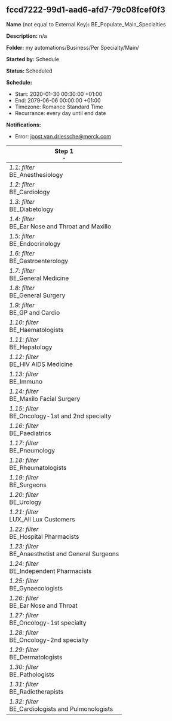 ## fccd7222-99d1-aad6-afd7-79c08fcef0f3

**Name** (not equal to External Key)**:** BE_Populate_Main_Specialties

**Description:** n/a

**Folder:** my automations/Business/Per Specialty/Main/

**Started by:** Schedule

**Status:** Scheduled

**Schedule:**

* Start: 2020-01-30 00:30:00 +01:00
* End: 2079-06-06 00:00:00 +01:00
* Timezone: Romance Standard Time
* Recurrance: every day until end date

**Notifications:**

* Error: joost.van.driessche@merck.com

| Step 1<br>_<small>-</small>_ |
| --- |
| _1.1: filter_<br>BE_Anesthesiology |
| _1.2: filter_<br>BE_Cardiology |
| _1.3: filter_<br>BE_Diabetology |
| _1.4: filter_<br>BE_Ear Nose and Throat and Maxillo |
| _1.5: filter_<br>BE_Endocrinology |
| _1.6: filter_<br>BE_Gastroenterology |
| _1.7: filter_<br>BE_General Medicine |
| _1.8: filter_<br>BE_General Surgery |
| _1.9: filter_<br>BE_GP and Cardio |
| _1.10: filter_<br>BE_Haematologists |
| _1.11: filter_<br>BE_Hepatology |
| _1.12: filter_<br>BE_HIV AIDS Medicine |
| _1.13: filter_<br>BE_Immuno |
| _1.14: filter_<br>BE_Maxilo Facial Surgery |
| _1.15: filter_<br>BE_Oncology-1st and 2nd specialty |
| _1.16: filter_<br>BE_Paediatrics |
| _1.17: filter_<br>BE_Pneumology |
| _1.18: filter_<br>BE_Rheumatologists |
| _1.19: filter_<br>BE_Surgeons |
| _1.20: filter_<br>BE_Urology |
| _1.21: filter_<br>LUX_All Lux Customers |
| _1.22: filter_<br>BE_Hospital Pharmacists |
| _1.23: filter_<br>BE_Anaesthetist and General Surgeons |
| _1.24: filter_<br>BE_Independent Pharmacists |
| _1.25: filter_<br>BE_Gynaecologists |
| _1.26: filter_<br>BE_Ear Nose and Throat |
| _1.27: filter_<br>BE_Oncology-1st specialty |
| _1.28: filter_<br>BE_Oncology-2nd specialty |
| _1.29: filter_<br>BE_Dermatologists |
| _1.30: filter_<br>BE_Pathologists |
| _1.31: filter_<br>BE_Radiotherapists |
| _1.32: filter_<br>BE_Cardiologists and Pulmonologists |
